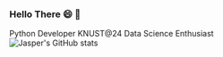 ### Hello There :smile: :wave:
Python Developer
KNUST@24
Data Science Enthusiast
![Jasper's GitHub stats](https://github-readme-stats.vercel.app/api?username=jasper-tech&show_icons=true&theme=radical)
